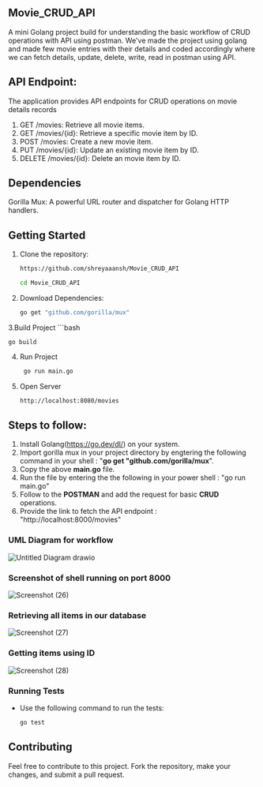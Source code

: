 ## Movie_CRUD_API
A mini Golang project build for understanding the basic workflow of CRUD operations with API using postman. We've made the project using golang and made few movie entries with their details and coded accordingly where we can fetch details, update, delete, write, read in postman using API. 

## API Endpoint:  
The application provides API endpoints for CRUD operations on movie details records

1. GET /movies: Retrieve all movie items.
2. GET /movies/{id}: Retrieve a specific movie item by ID.
3. POST /movies: Create a new movie item.
4. PUT /movies/{id}: Update an existing movie item by ID.
5. DELETE /movies/{id}: Delete an movie item by ID.


## Dependencies
Gorilla Mux: A powerful URL router and dispatcher for Golang HTTP handlers.

## Getting Started
1. Clone the repository:

   ```bash
   https://github.com/shreyaaansh/Movie_CRUD_API
   
   cd Movie_CRUD_API
2. Download Dependencies:

   ```bash
   go get "github.com/gorilla/mux"

3.Build Project
    ```bash
    
    go build

4. Run Project
   ```bash
    go run main.go

6. Open Server
    
    ```bash
    http://localhost:8080/movies

## Steps to follow:
1. Install Golang(https://go.dev/dl/) on your system.
2. Import gorilla mux in your project directory by engtering the following command in your shell : "**go get "github.com/gorilla/mux**".
3. Copy the above **main.go** file.
4. Run the file by entering the the following in your power shell : "go run main.go"
5. Follow to the **POSTMAN** and add the request for basic **CRUD** operations.
6. Provide the link to fetch the API endpoint : "http://localhost:8000/movies"


### UML Diagram for workflow
![Untitled Diagram drawio](https://github.com/shreyaaansh/Movie_CRUD_API/assets/85485959/805dfa7d-3bff-4fcc-95a2-bbaa2b74f17e)



### Screenshot of shell running on port 8000
![Screenshot (26)](https://github.com/shreyaaansh/Movie_CRUD_API/assets/85485959/54561fa0-d8cf-4a17-8157-6ef8ec07e287)


### Retrieving all items in our database
![Screenshot (27)](https://github.com/shreyaaansh/Movie_CRUD_API/assets/85485959/0fc6c984-2da8-46b2-853a-5202a16a51c7)


### Getting items using ID
![Screenshot (28)](https://github.com/shreyaaansh/Movie_CRUD_API/assets/85485959/f39a92e6-e1c0-4199-a43a-dec38dceea3a)

### Running Tests

- Use the following command to run the tests:

  ```bash
  go test


## Contributing
Feel free to contribute to this project. Fork the repository, make your changes, and submit a pull request.

